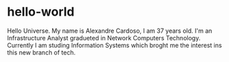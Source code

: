 # hello-world
Hello Universe.
My name is Alexandre Cardoso, I am 37 years old.
I'm an Infrastructure Analyst gradueted in Network Computers Technology.
Currently I am studing Information Systems which broght me the interest ins this new branch of tech.
